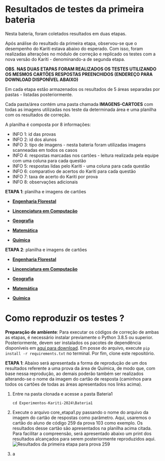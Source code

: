 # **Resultados de testes da primeira bateria**

Nesta bateria, foram coletados resultados em duas etapas.

Após análise do resultado da primeira etapa, observou-se que o desempenho do Kariti estava abaixo do esperado. Com isso, foram realizadas alterações no módulo de correção e replicado os testes com a nova versão do Kariti - denominando-a de segunda etapa.

**OBS**. **NAS DUAS ETAPAS FORAM REALIZADOS OS TESTES UTILIZANDO OS MESMOS CARTÕES RESPOSTAS PREENCHIDOS (ENDEREÇO PARA DOWNLOAD DISPONÍVEL ABAIXO)**

Em cada etapa estão armazenados os resultados de 5 áreas separadas por pastas - listadas posteriormente.

Cada pasta/área contém uma pasta chamada **IMAGENS-CARTOES** com todas as imagens utilizadas nos teste da determinada área e uma planilha com os resultados de correção.

A planilha é composta por 8 informações:
  * INFO 1: id das provas                            
  * INFO 2: id dos alunos                            
  * INFO 3: tipo de imagens - nesta bateria foram utilizadas imagens scanneadas em todos os casos                         
  * INFO 4: respostas marcadas nos cartões - leitura realizada pela equipe com uma coluna para cada questão          
  * INFO 5: respostas lidas pelo Kariti - uma coluna para cada questão
  * INFO 6: comparativo de acertos do Kariti para cada questão
  * INFO 7: taxa de acerto do Kariti por prova
  * INFO 8: observações adicionais

**ETAPA 1**: planilha e imagens de cartões
  
  * [**Engenharia Florestal**](https://drive.google.com/drive/folders/1vdOpe2z-1R9QCWAHhGu8EjI3RYCK2dmR?usp=drive_link)
  
  * [**Lincenciatura em Computação**](https://drive.google.com/drive/folders/1-F5p1pxCkCyTHuRTXD9VwIbtSa_0Ky5F?usp=drive_link)
  
  * [**Geografia**](https://drive.google.com/drive/folders/1bvu3uqYXaX0jSVXLc5JLk6jr1nVc3Eq6?usp=drive_link)
  
  * [**Matemática**](https://drive.google.com/drive/folders/1AE9yZ8S4ivnZwtebqB8XWW9vyB7MgAR_?usp=drive_link)
  
  * [**Química**](https://drive.google.com/drive/folders/1yWxFRYng6wU8FaZAFhqjSMKgX9HjEOHw?usp=drive_link)
  
**ETAPA 2**: planilha e imagens de cartões
  
  * [**Engenharia Florestal**](https://drive.google.com/drive/folders/1HlIPCIyqhPNV08gmfWpft1ZJTD7WxJfI?usp=drive_link)
  
  * [**Lincenciatura em Computação**](https://drive.google.com/drive/folders/13CiVSJaUSDJ_BLm5c3SBLrB8QYnwxfNR?usp=drive_link)
  
  * [**Geografia**](https://drive.google.com/drive/folders/1kzteAFRs5qbjae_T7ffD7eNUIeZRvDyC?usp=drive_link)
  
  * [**Matemática**](https://drive.google.com/drive/folders/1Z7r7FItqive3M8ISNJvVBGjSBYQdt8Dd?usp=drive_link)
  
  * [**Química**](https://drive.google.com/drive/folders/1KeP2F39zn3ofKF1gLN_awl3TdXP27ORF?usp=drive_link)

# Como reproduzir os testes ?

**Preparação de ambiente**: Para executar os códigos de correção de ambas as etapas, é necessário instalar previamente o Python 3.8.5 ou superior. Posteriormente, devem ser instalados os pacotes de dependência disponíveis em [aqui para download](../requirements.txt). Em posse do arquivo, execute `pip install -r requirements.txt` no terminal. Por fim, clone este repositório.

**ETAPA 1**: Abaixo será apresentada a forma de reprodução de um dos resultados referente a uma prova da área de Química, de modo que, com base nessa reprodução, ao demais poderão também ser realizados alterando-se o nome da imagem do cartão de resposta (caminhos para todos os cartões de todas as áreas apresentados nos links acima).

1. Entre na pasta clonada e acesse a pasta Bateria1

   ```
   cd Experimentos-Kariti-2024\Bateria1
   ```
   
2. Execute o arquivo core_etapa1.py passando o nome do arquivo da imagem do cartão de respostas como parâmetro. Aqui, usaremos o cartão do aluno de código 259 da prova 103 como exemplo. Os resultados desse cartão são apresentados na planilha acima citada. Para facilitar a compreensão, será apresentado abaixo um print dos resultados alcançados para serem posteriormente reproduzidos aqui.
   ![Resultados da primeira etapa para prova 259](https://github.com/user-attachments/assets/1a00cc92-29f4-448c-811a-a34147b984bc)

4. a
  
